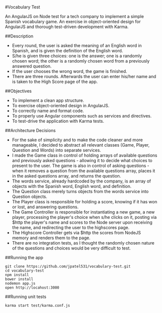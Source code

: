 #Vocabulary Test

An AngularJS on Node test for a tech company to implement a simple Spanish vocabulary game. An exercise in object-oriented design for AngularJS and thorough test-driven development with Karma.

##Description

* Every round, the user is asked the meaning of an English word in Spanish, and is given the definition of the English word.
* S/he is given three choices: one is the answer; one is a randomly chosen word; the other is a randomly chosen word from a previously answered question.
* If the user chooses the wrong word, the game is finished.
* There are three rounds. Afterwards the user can enter his/her name and is taken to the High Score page of the app.

##Objectives

* To implement a clean app structure.
* To exercise object-oriented design in AngularJS.
* To correctly name and format code.
* To properly use Angular components such as services and directives.
* To test-drive the application with Karma tests.

##Architecture Decisions

* For the sake of simplicity and to make the code cleaner and more manageable, I decided to abstract all relevant classes (Game, Player, Question and Words) into separate services.
* I made the Game class in control of holding arrays of available questions and previously asked questions - allowing it to decide what choices to present to the user. The game is also in control of asking questions - when it removes a question from the available questions array, places it in the asked questions array, and returns the question.
* The words service, already hardcoded by the company, is an array of objects with the Spanish word, English word, and definition.
* The Question class merely turns objects from the words service into Question objects.
* The Player class is responsible for holding a score, knowing if it has won or lost, and answering questions.
* The Game Controller is responsible for instantiating a new game, a new player, processing the player's choice when s/he clicks on it, posting via $http the player's name and scores to the Node server upon receiving the name, and redirecting the user to the highscores page.
* The Highscore Controller gets via $http the scores from NodeJS memory and renders them to the page.
* There are no integration tests, as I thought the randomly chosen nature of the questions and choices would be very difficult to test.

##Running the app

```
git clone https://github.com/jpatel531/vocabulary-test.git
cd vocabulary-test
npm install
bower install
nodemon app.js
open http://locahost:3000
```

##Running unit tests

```
karma start test/karma.conf.js 
```

